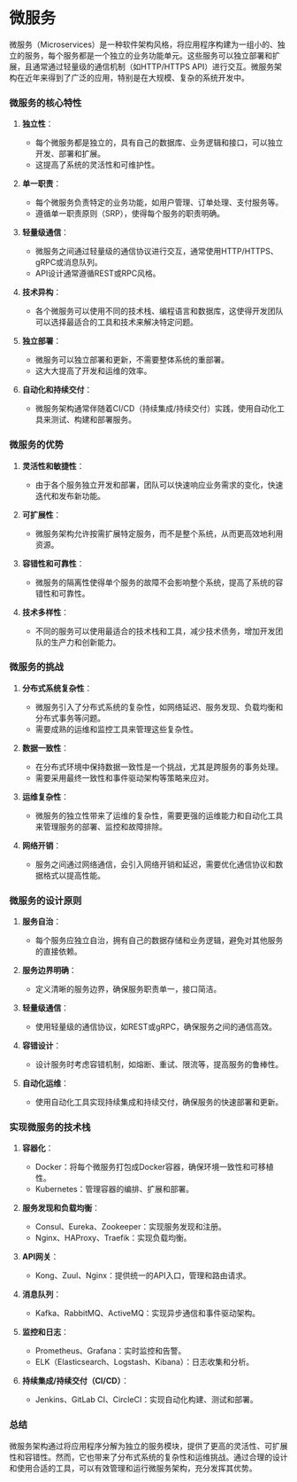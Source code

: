 # 微服务

微服务（Microservices）是一种软件架构风格，将应用程序构建为一组小的、独立的服务，每个服务都是一个独立的业务功能单元。这些服务可以独立部署和扩展，且通常通过轻量级的通信机制（如HTTP/HTTPS API）进行交互。微服务架构在近年来得到了广泛的应用，特别是在大规模、复杂的系统开发中。

### 微服务的核心特性

1. **独立性**：
   - 每个微服务都是独立的，具有自己的数据库、业务逻辑和接口，可以独立开发、部署和扩展。
   - 这提高了系统的灵活性和可维护性。

2. **单一职责**：
   - 每个微服务负责特定的业务功能，如用户管理、订单处理、支付服务等。
   - 遵循单一职责原则（SRP），使得每个服务的职责明确。

3. **轻量级通信**：
   - 微服务之间通过轻量级的通信协议进行交互，通常使用HTTP/HTTPS、gRPC或消息队列。
   - API设计通常遵循REST或RPC风格。

4. **技术异构**：
   - 各个微服务可以使用不同的技术栈、编程语言和数据库，这使得开发团队可以选择最适合的工具和技术来解决特定问题。

5. **独立部署**：
   - 微服务可以独立部署和更新，不需要整体系统的重部署。
   - 这大大提高了开发和运维的效率。

6. **自动化和持续交付**：
   - 微服务架构通常伴随着CI/CD（持续集成/持续交付）实践，使用自动化工具来测试、构建和部署服务。

### 微服务的优势

1. **灵活性和敏捷性**：
   - 由于各个服务独立开发和部署，团队可以快速响应业务需求的变化，快速迭代和发布新功能。

2. **可扩展性**：
   - 微服务架构允许按需扩展特定服务，而不是整个系统，从而更高效地利用资源。

3. **容错性和可靠性**：
   - 微服务的隔离性使得单个服务的故障不会影响整个系统，提高了系统的容错性和可靠性。

4. **技术多样性**：
   - 不同的服务可以使用最适合的技术栈和工具，减少技术债务，增加开发团队的生产力和创新能力。

### 微服务的挑战

1. **分布式系统复杂性**：
   - 微服务引入了分布式系统的复杂性，如网络延迟、服务发现、负载均衡和分布式事务等问题。
   - 需要成熟的运维和监控工具来管理这些复杂性。

2. **数据一致性**：
   - 在分布式环境中保持数据一致性是一个挑战，尤其是跨服务的事务处理。
   - 需要采用最终一致性和事件驱动架构等策略来应对。

3. **运维复杂性**：
   - 微服务的独立性带来了运维的复杂性，需要更强的运维能力和自动化工具来管理服务的部署、监控和故障排除。

4. **网络开销**：
   - 服务之间通过网络通信，会引入网络开销和延迟，需要优化通信协议和数据格式以提高性能。

### 微服务的设计原则

1. **服务自治**：
   - 每个服务应独立自治，拥有自己的数据存储和业务逻辑，避免对其他服务的直接依赖。

2. **服务边界明确**：
   - 定义清晰的服务边界，确保服务职责单一，接口简洁。

3. **轻量级通信**：
   - 使用轻量级的通信协议，如REST或gRPC，确保服务之间的通信高效。

4. **容错设计**：
   - 设计服务时考虑容错机制，如熔断、重试、限流等，提高服务的鲁棒性。

5. **自动化运维**：
   - 使用自动化工具实现持续集成和持续交付，确保服务的快速部署和更新。

### 实现微服务的技术栈

1. **容器化**：
   - Docker：将每个微服务打包成Docker容器，确保环境一致性和可移植性。
   - Kubernetes：管理容器的编排、扩展和部署。

2. **服务发现和负载均衡**：
   - Consul、Eureka、Zookeeper：实现服务发现和注册。
   - Nginx、HAProxy、Traefik：实现负载均衡。

3. **API网关**：
   - Kong、Zuul、Nginx：提供统一的API入口，管理和路由请求。

4. **消息队列**：
   - Kafka、RabbitMQ、ActiveMQ：实现异步通信和事件驱动架构。

5. **监控和日志**：
   - Prometheus、Grafana：实时监控和告警。
   - ELK（Elasticsearch、Logstash、Kibana）：日志收集和分析。

6. **持续集成/持续交付（CI/CD）**：
   - Jenkins、GitLab CI、CircleCI：实现自动化构建、测试和部署。

### 总结

微服务架构通过将应用程序分解为独立的服务模块，提供了更高的灵活性、可扩展性和容错性。然而，它也带来了分布式系统的复杂性和运维挑战。通过合理的设计和使用合适的工具，可以有效管理和运行微服务架构，充分发挥其优势。